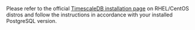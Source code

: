 Please refer to the official [TimescaleDB installation page](https://docs.timescale.com/latest/getting-started/installation/rhel-centos/installation-yum) on RHEL/CentOS distros and follow the instructions in accordance with your installed PostgreSQL version.
